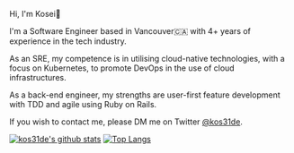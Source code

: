 
Hi, I'm Kosei👋

I'm a Software Engineer based in Vancouver🇨🇦 with 4+ years of experience in the tech industry.

As an SRE, my competence is in utilising cloud-native technologies, with a focus on Kubernetes, to promote DevOps in the use of cloud infrastructures.

As a back-end engineer, my strengths are user-first feature development with TDD and agile using Ruby on Rails.

If you wish to contact me, please DM me on Twitter [@kos31de](https://twitter.com/kos31de).

[![kos31de's github stats](https://github-readme-stats.vercel.app/api?username=kos31de&show_icons=true)](https://github.com/anuraghazra/github-readme-stats) 
[![Top Langs](https://github-readme-stats.vercel.app/api/top-langs/?username=kos31de&layout=compact)](https://github.com/anuraghazra/github-readme-stats)

